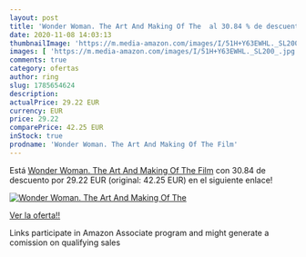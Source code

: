 ```yaml
---
layout: post
title: 'Wonder Woman. The Art And Making Of The  al 30.84 % de descuento'
date: 2020-11-08 14:03:13
thumbnailImage: 'https://m.media-amazon.com/images/I/51H+Y63EWHL._SL200_.jpg'
images: [ 'https://m.media-amazon.com/images/I/51H+Y63EWHL._SL200_.jpg' ]
comments: true
category: ofertas
author: ring
slug: 1785654624
description:
actualPrice: 29.22 EUR
currency: EUR
price: 29.22
comparePrice: 42.25 EUR
inStock: true
prodname: 'Wonder Woman. The Art And Making Of The Film'
---
```


Está [Wonder Woman. The Art And Making Of The Film](https://www.amazon.es/dp/1785654624/?tag=tolees-21) con 30.84 de descuento por 29.22 EUR (original: 42.25 EUR) en el siguiente enlace!

[![Wonder Woman. The Art And Making Of The ](https://m.media-amazon.com/images/I/51H+Y63EWHL._SL200_.jpg)](https://www.amazon.es/dp/1785654624/?tag=tolees-21)

[Ver la oferta!!](https://www.amazon.es/dp/1785654624/?tag=tolees-21)

Links participate in Amazon Associate program and might generate a comission on qualifying sales


